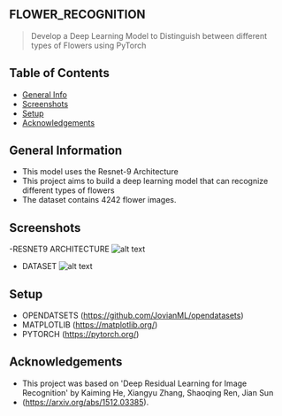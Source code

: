 ## FLOWER_RECOGNITION
> Develop a Deep Learning Model to Distinguish between different types of Flowers using PyTorch 

## Table of Contents
* [General Info](#general-information)
* [Screenshots](#screenshots)
* [Setup](#setup)
* [Acknowledgements](#acknowledgements)
<!-- * [License](#license) -->


## General Information
- This model uses the Resnet-9 Architecture
- This project aims to build a deep learning model that can recognize different types of flowers
- The dataset contains 4242 flower images.
<!-- You don't have to answer all the questions - just the ones relevant to your project. -->


## Screenshots
-RESNET9 ARCHITECTURE
![alt text](https://miro.medium.com/max/1838/0*sdcK1I1NCqbDwiZY.png)

- DATASET
![alt text](https://miro.medium.com/max/2000/1*7hjycdplbjldV_MXDtnVGA.png)



## Setup
- OPENDATSETS (https://github.com/JovianML/opendatasets)
- MATPLOTLIB  (https://matplotlib.org/)
- PYTORCH (https://pytorch.org/)



## Acknowledgements
- This project was based on 'Deep Residual Learning for Image Recognition' by Kaiming He, Xiangyu Zhang, Shaoqing Ren, Jian Sun
- (https://arxiv.org/abs/1512.03385).




<!-- Optional -->
<!-- ## License -->
<!-- This project is open source and available under the [... License](). -->

<!-- You don't have to include all sections - just the one's relevant to your project --
